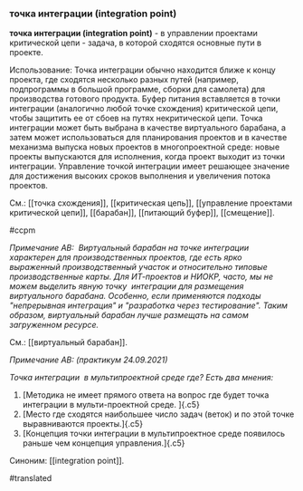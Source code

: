 ### точка интеграции (integration point)

**точка интеграции (integration point)** - в управлении проектами критической цепи - задача, в которой сходятся основные пути в проекте.

Использование: Точка интеграции обычно находится ближе к концу проекта, где сходятся несколько разных путей (например, подпрограммы в большой программе, сборки для самолета) для производства готового продукта. Буфер питания вставляется в точки интеграции (аналогично любой точке схождения) критической цепи, чтобы защитить ее от сбоев на путях некритической цепи. Точка интеграции может быть выбрана в качестве виртуального барабана, а затем может использоваться для планирования проектов и в качестве механизма выпуска новых проектов в многопроектной среде: новые проекты выпускаются для исполнения, когда проект выходит из точки интеграции. Управление точкой интеграции имеет решающее значение для достижения высоких сроков выполнения и увеличения потока проектов.

См.: [[точка схождения]], [[критическая цепь]], [[управление проектами критической цепи]], [[барабан]], [[питающий буфер]], [[смещение]].

#ccpm

*Примечание АВ:  Виртуальный барабан на точке интеграции характерен для производственных проектов, где есть ярко выраженный производственный участок и относительно типовые производственные карты. Для ИТ-проектов и НИОКР, часто, мы не можем выделить явную точку  интеграции для размещения виртуального барабана. Особенно, если применяются подходы "непрерывная интеграция" и "разработка через тестирование". Таким образом, виртуальный барабан лучше размещать на самом загруженном ресурсе.*

См.: [[виртуальный барабан]].

*Примечание АВ: (практикум 24.09.2021)*

*Точка интеграции  в мультипроектной среде где? Есть два мнения:*

1.  [Методика не имеет прямого ответа на вопрос где будет точка интеграции в мульти-проектной среде. ]{.c5}
2.  [Место где сходятся наибольшее число задач (веток) и по этой точке выравниваются проекты.]{.c5}
3.  [Концепция точки интеграции в мультипроектное среде появилось раньше чем концепция управления.]{.c5}

Синоним: [[integration point]].

#translated

